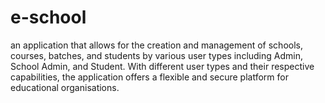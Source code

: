 # e-school
an application that allows for the creation and management of schools, courses, batches, and students by various user types including Admin, School Admin, and Student. With different user types and their respective capabilities, the application offers a flexible and secure platform for educational organisations.
